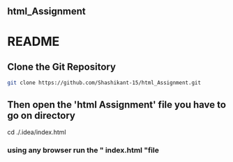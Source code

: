 ## html_Assignment


# README

## Clone the Git Repository
```bash
git clone https://github.com/Shashikant-15/html_Assignment.git
```
## Then open the 'html Assignment' file you have to go on directory

cd ./.idea/index.html

### using any browser run the " index.html "file

